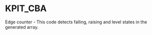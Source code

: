 # KPIT_CBA
Edge counter - This code detects falling, raising and level states in the generated array.
